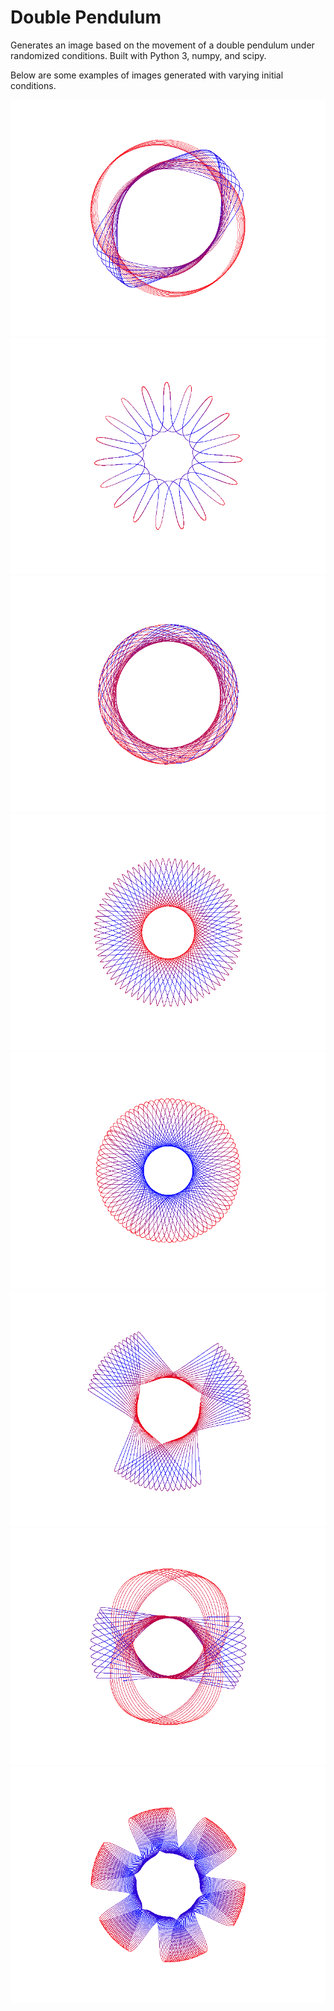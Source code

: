 # Double Pendulum
Generates an image based on the movement of a double pendulum under randomized conditions. Built with Python 3, numpy, and scipy.

Below are some examples of images generated with varying initial conditions.

![Alt text](/example_images/ex1.png)
![Alt text](/example_images/ex2.png)
![Alt text](/example_images/ex3.png)
![Alt text](/example_images/ex4.png)
![Alt text](/example_images/ex5.png)
![Alt text](/example_images/ex6.png)
![Alt text](/example_images/ex7.png)
![Alt text](/example_images/ex8.png)

